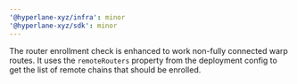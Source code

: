 ```yaml
---
'@hyperlane-xyz/infra': minor
'@hyperlane-xyz/sdk': minor
---
```


The router enrollment check is enhanced to work non-fully connected warp routes.
It uses the `remoteRouters` property from the deployment config to get the list
of remote chains that should be enrolled.
